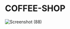# COFFEE-SHOP
![Screenshot (88)](https://user-images.githubusercontent.com/84792579/206011451-25c41050-e0c6-437d-9cfe-d9379d165442.png)
